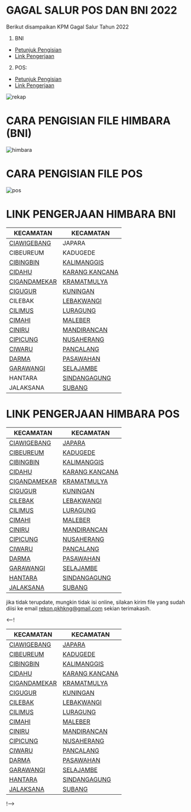 # GAGAL SALUR POS DAN BNI 2022
Berikut disampaikan KPM Gagal Salur Tahun 2022

1. BNI
* <a href="https://github.com/Kangrekon/kangrekon.github.io/edit/main/gagalsalur2022.md#cara-pengisian-file-himbara-bni">Petunjuk Pengisian</a>
* <a href="https://github.com/Kangrekon/kangrekon.github.io/edit/main/gagalsalur2022.md#link-pengerjaan-himbara-bni">Link Pengerjaan</a>

2. POS:
* <a href="https://github.com/Kangrekon/kangrekon.github.io/edit/main/gagalsalur2022.md#cara-pengisian-file-pos">Petunjuk Pengisian</a>
* <a href="https://github.com/Kangrekon/kangrekon.github.io/edit/main/gagalsalur2022.md#link-pengerjaan-himbara-pos">Link Pengerjaan</a>

![rekap](https://user-images.githubusercontent.com/114164637/213399918-e72463f3-4572-418d-84bf-30dd639befca.png)

# CARA PENGISIAN FILE HIMBARA (BNI)
![himbara](https://user-images.githubusercontent.com/114164637/213396516-b8f52ae0-cdf9-4f32-b579-f5db99dab748.png)

# CARA PENGISIAN FILE POS
![pos](https://user-images.githubusercontent.com/114164637/213396593-e6708d7e-7dfb-4a63-b60e-e8e4dc5a7525.png)

# LINK PENGERJAAN HIMBARA BNI

| KECAMATAN | KECAMATAN |
| --- | --- |
|<a href="https://docs.google.com/spreadsheets/d/1BnrTJ_P5g-7VrnKX9qR4NM6Rne3E7G46/edit?usp=sharing&ouid=103403997875377965220&rtpof=true&sd=true">CIAWIGEBANG</a> | JAPARA |
| CIBEUREUM | KADUGEDE |
| <a href="https://docs.google.com/spreadsheets/d/1BpGAMzei-F7WRjH2tiJgLvIr3nmYiJUv/edit?usp=sharing&ouid=103403997875377965220&rtpof=true&sd=true">CIBINGBIN</a> | <a href="https://docs.google.com/spreadsheets/d/1ByK6b2Zaw6s7v-BmYW3xs4akzet0dgLH/edit?usp=sharing&ouid=103403997875377965220&rtpof=true&sd=true">KALIMANGGIS</a> |
| <a href="https://docs.google.com/spreadsheets/d/1BqFwqbVKQRVsgWjhLVJ6mRFwy7B2v2D-/edit?usp=sharing&ouid=103403997875377965220&rtpof=true&sd=true">CIDAHU</a> | <a href="https://docs.google.com/spreadsheets/d/1ByojcGlWuFDBG4DXaV4G2a2n0bn3mqda/edit?usp=sharing&ouid=103403997875377965220&rtpof=true&sd=true">KARANG KANCANA</a> |
| <a href="https://docs.google.com/spreadsheets/d/1Br8KpvHy4onV2cfbyGucMs-cfdlt3-5d/edit?usp=sharing&ouid=103403997875377965220&rtpof=true&sd=true">CIGANDAMEKAR</a> | <a href="https://docs.google.com/spreadsheets/d/1Bz1yApGAYkmV0Hqv0GzerOfKsbCnFles/edit?usp=sharing&ouid=103403997875377965220&rtpof=true&sd=true">KRAMATMULYA</a> |
| <a href="https://docs.google.com/spreadsheets/d/1Bt1z3c0NobAb0zkMpte6CkiCu4bG5Hnr/edit?usp=sharing&ouid=103403997875377965220&rtpof=true&sd=true">CIGUGUR</a> | <a href="https://docs.google.com/spreadsheets/d/1BzAq-HO9FQriCkk-GO20lsqujZVY6zN8/edit?usp=sharing&ouid=103403997875377965220&rtpof=true&sd=true">KUNINGAN</a> |
| CILEBAK | <a href="https://docs.google.com/spreadsheets/d/1BzEHfGtMenbP2Ce9SyrU9tVaOeC_D24-/edit?usp=sharing&ouid=103403997875377965220&rtpof=true&sd=true">LEBAKWANGI</a> |
| <a href="https://docs.google.com/spreadsheets/d/1Bsa8x9XeL_fDbz2Hot2UUZR-_KAQa3VT/edit?usp=sharing&ouid=103403997875377965220&rtpof=true&sd=true">CILIMUS</a> | <a href="https://docs.google.com/spreadsheets/d/1C-tmVogP0GEAQK_7ckeSyi5vABJLqCGX/edit?usp=sharing&ouid=103403997875377965220&rtpof=true&sd=true">LURAGUNG</a> |
| <a href="https://docs.google.com/spreadsheets/d/1BvXi1DSTD4Q72PYGTDMJg7OuKP_BrQAN/edit?usp=sharing&ouid=103403997875377965220&rtpof=true&sd=true">CIMAHI</a> | <a href="https://docs.google.com/spreadsheets/d/1C0IcEqJRVLZMIC0Qs4I-tDlTCI-lU8ac/edit?usp=sharing&ouid=103403997875377965220&rtpof=true&sd=true">MALEBER</a> |
| <a href="https://docs.google.com/spreadsheets/d/1BtRPzlf_WbqCVjmiHBDXcK4ZKkVhVJtf/edit?usp=sharing&ouid=103403997875377965220&rtpof=true&sd=true">CINIRU</a> | <a href="https://docs.google.com/spreadsheets/d/1C0VXtKgUMN6eHj5LFnmImOsl-1Yu-D_-/edit?usp=sharing&ouid=103403997875377965220&rtpof=true&sd=true">MANDIRANCAN</a> |
| <a href="https://docs.google.com/spreadsheets/d/1Bx3Ag4uPPcpPEQfRbB8u80gKoIHhieLh/edit?usp=sharing&ouid=103403997875377965220&rtpof=true&sd=true">CIPICUNG</a> | <a href="https://docs.google.com/spreadsheets/d/1C0ZNleTM9e0-RDmQgrJdCT1ZTKJ6g4B3/edit?usp=sharing&ouid=103403997875377965220&rtpof=true&sd=true">NUSAHERANG</a> |
| <a href="https://docs.google.com/spreadsheets/d/1BxTdXAVGPEjU7m3Q5ns_zMmfJLm8lNCc/edit?usp=sharing&ouid=103403997875377965220&rtpof=true&sd=true">CIWARU</a> | <a href="https://docs.google.com/spreadsheets/d/1C0s6JykHbB0hwvqVMTjtaj5xW71xzdUc/edit?usp=sharing&ouid=103403997875377965220&rtpof=true&sd=true">PANCALANG</a> |
| <a href="https://docs.google.com/spreadsheets/d/1BxWdB43qPrOJ-kz5xeWUYzggPzGZAX9T/edit?usp=sharing&ouid=103403997875377965220&rtpof=true&sd=true">DARMA</a> | <a href="https://docs.google.com/spreadsheets/d/1C0yFTZ8aIJYv7Z6pNcsAxpj05_-P3HXG/edit?usp=sharing&ouid=103403997875377965220&rtpof=true&sd=true">PASAWAHAN</a> |
| <a href="https://docs.google.com/spreadsheets/d/1BxrBv7DM0egjptVlkySf-PHySBsGZLQg/edit?usp=sharing&ouid=103403997875377965220&rtpof=true&sd=true">GARAWANGI</a> | <a href="https://docs.google.com/spreadsheets/d/1C1BAWiUXHUB6Hey1VztkvxjINbolXb0e/edit?usp=sharing&ouid=103403997875377965220&rtpof=true&sd=true">SELAJAMBE</a> |
| HANTARA | <a href="https://docs.google.com/spreadsheets/d/1C1PxTnXEQuwVPo34HPlWNPpVMf5kYfQq/edit?usp=sharing&ouid=103403997875377965220&rtpof=true&sd=true">SINDANGAGUNG</a> |
| JALAKSANA | <a href="https://docs.google.com/spreadsheets/d/1C1UMcxocd4wAikw047yTqo1yRXcOO4QQ/edit?usp=sharing&ouid=103403997875377965220&rtpof=true&sd=true">SUBANG</a> |

# LINK PENGERJAAN HIMBARA POS

| KECAMATAN | KECAMATAN |
| --- | --- |
|<a href="https://docs.google.com/spreadsheets/d/1BnrTJ_P5g-7VrnKX9qR4NM6Rne3E7G46/edit?usp=sharing&ouid=103403997875377965220&rtpof=true&sd=true">CIAWIGEBANG</a> | <a href="#">JAPARA</a> |
| <a href="#">CIBEUREUM</a> | <a href="#">KADUGEDE</a> |
| <a href="#">CIBINGBIN</a> | <a href="#">KALIMANGGIS</a> |
| <a href="#">CIDAHU</a> | <a href="#">KARANG KANCANA</a> |
| <a href="#">CIGANDAMEKAR</a> | <a href="#">KRAMATMULYA</a> |
| <a href="#">CIGUGUR</a> | <a href="#">KUNINGAN</a> |
| <a href="#">CILEBAK</a> | <a href="#">LEBAKWANGI</a> |
| <a href="#">CILIMUS</a> | <a href="#">LURAGUNG</a> |
| <a href="#">CIMAHI</a> | <a href="#">MALEBER</a> |
| <a href="#">CINIRU</a> | <a href="#">MANDIRANCAN</a> |
| <a href="#">CIPICUNG</a> | <a href="#">NUSAHERANG</a> |
| <a href="#">CIWARU</a> | <a href="#">PANCALANG</a> |
| <a href="#">DARMA</a> | <a href="#">PASAWAHAN</a> |
| <a href="#">GARAWANGI</a> | <a href="#">SELAJAMBE</a> |
| <a href="#">HANTARA</a> | <a href="#">SINDANGAGUNG</a> |
| <a href="#">JALAKSANA</a> | <a href="#">SUBANG</a> |

jika tidak terupdate, mungkin tidak isi online, silakan kirim file yang sudah diisi ke email <a href = "rekon.pkhkng@gmail.com">rekon.pkhkng@gmail.com</a>
sekian terimakasih. 

<--!

| KECAMATAN | KECAMATAN |
| --- | --- |
|<a href="#">CIAWIGEBANG</a> | <a href="#">JAPARA</a> |
| <a href="#">CIBEUREUM</a> | <a href="#">KADUGEDE</a> |
| <a href="#">CIBINGBIN</a> | <a href="#">KALIMANGGIS</a> |
| <a href="#">CIDAHU</a> | <a href="#">KARANG KANCANA</a> |
| <a href="#">CIGANDAMEKAR</a> | <a href="#">KRAMATMULYA</a> |
| <a href="#">CIGUGUR</a> | <a href="#">KUNINGAN</a> |
| <a href="#">CILEBAK</a> | <a href="#">LEBAKWANGI</a> |
| <a href="#">CILIMUS</a> | <a href="#">LURAGUNG</a> |
| <a href="#">CIMAHI</a> | <a href="#">MALEBER</a> |
| <a href="#">CINIRU</a> | <a href="#">MANDIRANCAN</a> |
| <a href="#">CIPICUNG</a> | <a href="#">NUSAHERANG</a> |
| <a href="#">CIWARU</a> | <a href="#">PANCALANG</a> |
| <a href="#">DARMA</a> | <a href="#">PASAWAHAN</a> |
| <a href="#">GARAWANGI</a> | <a href="#">SELAJAMBE</a> |
| <a href="#">HANTARA</a> | <a href="#">SINDANGAGUNG</a> |
| <a href="#">JALAKSANA</a> | <a href="#">SUBANG</a> |

!-->
